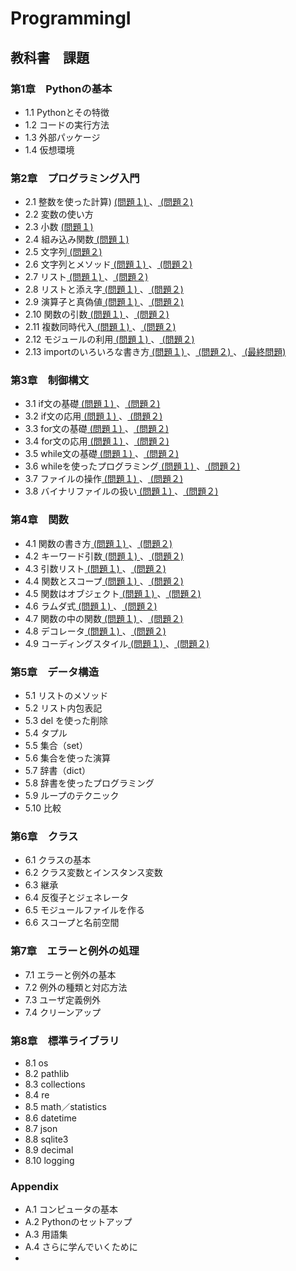 #  ProgrammingI
## 教科書　課題
###  第1章　Pythonの基本
- 1.1 Pythonとその特徴
- 1.2 コードの実行方法
- 1.3 外部パッケージ
- 1.4 仮想環境
###  第2章　プログラミング入門
- 2.1 整数を使った計算) [ (問題１) ](./CHAPTER02/Q2_1_1.py)、[ (問題２) ](./CHAPTER02/Q2_1_2.py)
- 2.2 変数の使い方
- 2.3 小数 [ (問題１) ](./CHAPTER02/Q2_3_1.py) 
- 2.4 組み込み関数[ (問題１) ](./CHAPTER02/Q2_4_1.py)
- 2.5 文字列[ (問題２) ](./CHAPTER02/Q2_5_2.py)
- 2.6 文字列とメソッド[ (問題１) ](./CHAPTER02/Q2_6_1.py)、[ (問題２) ](./CHAPTER02/Q2_6_2.py)
- 2.7 リスト[ (問題１) ](./CHAPTER02/Q2_7_1.py)、[ (問題２) ](./CHAPTER02/Q2_7_2.py)
- 2.8 リストと添え字[ (問題１) ](./CHAPTER02/Q2_8_1.py)、[ (問題２) ](./CHAPTER02/Q2_8_2.py)
- 2.9 演算子と真偽値[ (問題１) ](./CHAPTER02/Q2_9_1.py)、[ (問題２) ](./CHAPTER02/Q2_9_2.py)
- 2.10 関数の引数[ (問題１) ](./CHAPTER02/Q2_10_1.py)、[ (問題２) ](./CHAPTER02/Q2_10_2.py)
- 2.11 複数同時代入[ (問題１) ](./CHAPTER02/Q2_11_1.py)、[ (問題２) ](./CHAPTER02/Q2_11_2.py)
- 2.12 モジュールの利用[ (問題１) ](./CHAPTER02/Q2_12_1.py)、[ (問題２) ](./CHAPTER02/Q2_12_2.py)
- 2.13 importのいろいろな書き方[ (問題１) ](./CHAPTER02/Q2_13_1.py)、[ (問題２) ](./CHAPTER02/Q2_13_2.py)、[ (最終問題) ](./CHAPTER02/Q2_final.py)
###  第3章　制御構文
- 3.1 if文の基礎[ (問題１) ](./CHAPTER03/Q3_1_1.py)、[ (問題２) ](./CHAPTER03/Q3_1_2.py)
- 3.2 if文の応用[ (問題１) ](./CHAPTER03/Q3_2_1.py)、[ (問題２) ](./CHAPTER03/Q3_2_2.py)
- 3.3 for文の基礎[ (問題１) ](./CHAPTER03/Q3_3_1.py)、[ (問題２) ](./CHAPTER03/Q3_3_2.py)
- 3.4 for文の応用[ (問題１) ](./CHAPTER03/Q3_4_1.py)、[ (問題２) ](./CHAPTER03/Q3_4_2.py)
- 3.5 while文の基礎[ (問題１) ](./CHAPTER03/Q3_5_1.py)、[ (問題２) ](./CHAPTER03/Q3_5_2.py)
- 3.6 whileを使ったプログラミング[ (問題１) ](./CHAPTER03/Q3_6_1.py)、[ (問題２) ](./CHAPTER03/Q3_6_2.py) 
- 3.7 ファイルの操作[ (問題１) ](./CHAPTER03/Q3_7_1.py)、[ (問題２) ](./CHAPTER03/Q3_7_2.py) 
- 3.8 バイナリファイルの扱い[ (問題１) ](./CHAPTER03/Q3_8_1.py)、[ (問題２) ](./CHAPTER03/Q3_8_2.py) 
###  第4章　関数
- 4.1 関数の書き方[ (問題１) ](./CHAPTER03/Q4_1_1.py)、[ (問題２) ](./CHAPTER03/Q4_1_2.py) 
- 4.2 キーワード引数[ (問題１) ](./CHAPTER03/Q4_2_1.py)、[ (問題２) ](./CHAPTER03/Q4_2_2.py) 
- 4.3 引数リスト[ (問題１) ](./CHAPTER03/Q4_3_1.py)、[ (問題２) ](./CHAPTER03/Q4_3_2.py) 
- 4.4 関数とスコープ[ (問題１) ](./CHAPTER03/Q4_4_1.py)、[ (問題２) ](./CHAPTER03/Q4_4_2.py) 
- 4.5 関数はオブジェクト[ (問題１) ](./CHAPTER03/Q4_5_1.py)、[ (問題２) ](./CHAPTER03/Q4_5_2.py) 
- 4.6 ラムダ式[ (問題１) ](./CHAPTER03/Q4_6_1.py)、[ (問題２) ](./CHAPTER03/Q4_6_2.py) 
- 4.7 関数の中の関数[ (問題１) ](./CHAPTER03/Q4_7_1.py)、[ (問題２) ](./CHAPTER03/Q4_7_2.py) 
- 4.8 デコレータ[ (問題１) ](./CHAPTER03/Q4_8_1.py)、[ (問題２) ](./CHAPTER03/Q4_8_2.py) 
- 4.9 コーディングスタイル[ (問題１) ](./CHAPTER03/Q4_9_1.py)、[ (問題２) ](./CHAPTER03/Q4_9_2.py) 
###  第5章　データ構造
- 5.1 リストのメソッド
- 5.2 リスト内包表記
- 5.3 del を使った削除
- 5.4 タプル
- 5.5 集合（set）
- 5.6 集合を使った演算
- 5.7 辞書（dict）
- 5.8 辞書を使ったプログラミング
- 5.9 ループのテクニック
- 5.10 比較
###  第6章　クラス
- 6.1 クラスの基本
- 6.2 クラス変数とインスタンス変数
- 6.3 継承
- 6.4 反復子とジェネレータ
- 6.5 モジュールファイルを作る
- 6.6 スコープと名前空間
###  第7章　エラーと例外の処理
- 7.1 エラーと例外の基本
- 7.2 例外の種類と対応方法
- 7.3 ユーザ定義例外
- 7.4 クリーンアップ
###  第8章　標準ライブラリ
- 8.1 os
- 8.2 pathlib
- 8.3 collections
- 8.4 re
- 8.5 math／statistics
- 8.6 datetime
- 8.7 json
- 8.8 sqlite3
- 8.9 decimal
- 8.10 logging
###  Appendix
- A.1 コンピュータの基本
- A.2 Pythonのセットアップ
- A.3 用語集
- A.4 さらに学んでいくために
- 
